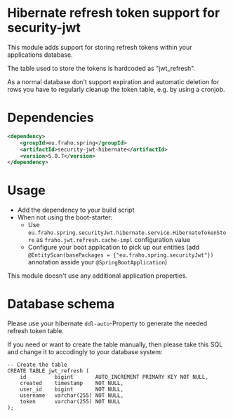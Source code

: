# Hibernate refresh token support for security-jwt

This module adds support for storing refresh tokens within
your applications database.

The table used to store the tokens is hardcoded as "jwt_refresh".

As a normal database don't support expiration and automatic deletion
for rows you have to regularly cleanup the token table, e.g. by using a cronjob.

# Dependencies
```xml
<dependency>
    <groupId>eu.fraho.spring</groupId>
    <artifactId>security-jwt-hibernate</artifactId>
    <version>5.0.7</version>
</dependency>
```

# Usage
* Add the dependency to your build script
* When not using the boot-starter:
  * Use ```eu.fraho.spring.securityJwt.hibernate.service.HibernateTokenStore``` as ```fraho.jwt.refresh.cache-impl``` configuration value
  * Configure your boot application to pick up our entities (add ```@EntityScan(basePackages = {"eu.fraho.spring.securityJwt"})``` annotation asside your ```@SpringBootApplication```)

This module doesn't use any additional application properties.

# Database schema
Please use your hibernate ```ddl-auto```-Property to generate the needed refresh token table.

If you need or want to create the table manually, then please take this SQL and change it to accodingly to your database system:
```mysql
-- Create the table
CREATE TABLE jwt_refresh (
    id         bigint       AUTO_INCREMENT PRIMARY KEY NOT NULL,
    created    timestamp    NOT NULL,
    user_id    bigint       NOT NULL,
    username   varchar(255) NOT NULL,
    token      varchar(255) NOT NULL
);
```
